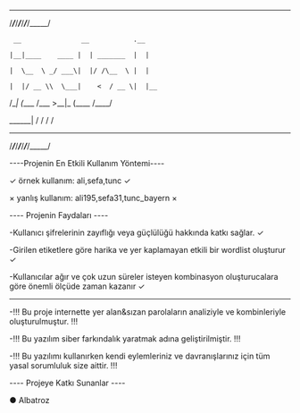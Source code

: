 __________________________________________

/_____/_____/_____/_____/_____/_____/_____/

     __               __           .__     

    |__|____    ____ |  | _______  |  |    

    |  \__  \ _/ ___\|  |/ /\__  \ |  |    

    |  |/ __ \\  \___|    <  / __ \|  |__  

/\__|  (____  /\___  >__|_ \(____  /____/  

\______|    \/     \/     \/     \/        
                                                    
 __________________________________________

/_____/_____/_____/_____/_____/_____/_____/


----Projenin En Etkili Kullanım Yöntemi----

<!--Sadece etiketler girerek kullanınız. -->

✓ örnek kullanım: ali,sefa,tunc ✓

× yanlış kullanım: ali195,sefa31,tunc_bayern ×

----        Projenin Faydaları        ----

-Kullanıcı şifrelerinin zayıflığı veya güçlülüğü hakkında katkı sağlar. ✓

-Girilen etiketlere göre harika ve yer kaplamayan etkili bir wordlist oluşturur ✓

-Kullanıcılar ağır ve çok uzun süreler isteyen kombinasyon oluşturucalara göre önemli ölçüde zaman kazanır ✓
________________________________________________________________________________________________________________

-!!! Bu proje internette yer alan&sızan parolaların analiziyle ve kombinleriyle oluşturulmuştur. !!!

-!!! Bu yazılım siber farkındalık yaratmak adına geliştirilmiştir.  !!!

-!!! Bu yazılımı kullanırken kendi eylemleriniz ve davranışlarınız için tüm yasal sorumluluk size aittir. !!!

----       Projeye Katkı Sunanlar     ----

● Albatroz